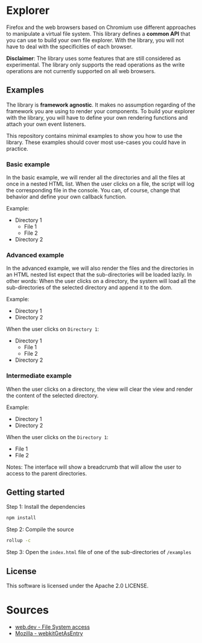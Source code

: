 # Explorer

Firefox and the web browsers based on Chromium use different approaches to manipulate a virtual file system. This library defines a **common API** that you can use to build your own file explorer. With the library, you will not have to deal with the specificities of each browser.

**Disclaimer**: The library uses some features that are still considered as experimental. The library only supports the read operations as the write operations are not currently supported on all web browsers.

## Examples

The library is **framework agnostic**. It makes no assumption regarding of the framework you are using to render your components. To build your explorer with the library, you will have to define your own rendering functions and attach your own event listeners.

This repository contains minimal examples to show you how to use the library. These examples should cover most use-cases you could have in practice.

### Basic example

In the basic example, we will render all the directories and all the files at once in a nested HTML list. When the user clicks on a file, the script will log the corresponding file in the console. You can, of course, change that behavior and define your own callback function.

Example:

- Directory 1
  - File 1
  - File 2
- Directory 2

### Advanced example

In the advanced example, we will also render the files and the directories in an HTML nested list expect that the sub-directories will be loaded lazily. In other words: When the user clicks on a directory, the system will load all the sub-directories of the selected directory and append it to the dom.

Example:

- Directory 1
- Directory 2

When the user clicks on `Directory 1`:

- Directory 1
  - File 1
  - File 2
- Directory 2

### Intermediate example

When the user clicks on a directory, the view will clear the view and render the content of the selected directory.

Example:

- Directory 1
- Directory 2

When the user clicks on the `Directory 1`:

- File 1
- File 2

Notes: The interface will show a breadcrumb that will allow the user to access to the parent directories.

## Getting started

Step 1: Install the dependencies

```bash
npm install
```

Step 2: Compile the source

```bash
rollup -c
```

Step 3: Open the `index.html` file of one of the sub-directories of `/examples`

## License

This software is licensed under the Apache 2.0 LICENSE.

# Sources

- [web.dev - File System access](https://web.dev/file-system-access/)
- [Mozilla - webkitGetAsEntry](https://developer.mozilla.org/en-US/docs/Web/API/DataTransferItem/webkitGetAsEntry)
